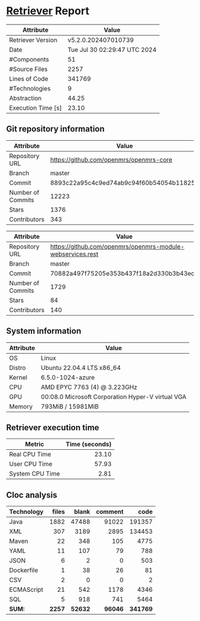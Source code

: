 # [Retriever](https://github.com/PalladioSimulator/Palladio-ReverseEngineering-Retriever) Report
| Attribute          | Value |
| ------------------ | ----- |
| Retriever Version  | v5.2.0.202407010739 |
| Date               | Tue Jul 30 02:29:47 UTC 2024 |
| #Components        | 51 |
| #Source Files      | 2257 |
| Lines of Code      | 341769 |
| #Technologies      | 9 |
| Abstraction        | 44.25 |
| Execution Time [s] | 23.10 |

## Git repository information
|      Attribute    | Value |
| ----------------- | ----- |
| Repository URL    | https://github.com/openmrs/openmrs-core |
| Branch            | master |
| Commit            | 8893c22a95c4c9ed74ab9c94f60b54054b118256 |
| Number of Commits | 12223 |
| Stars             | 1376 |
| Contributors      | 343 |

|      Attribute    | Value |
| ----------------- | ----- |
| Repository URL    | https://github.com/openmrs/openmrs-module-webservices.rest |
| Branch            | master |
| Commit            | 70882a497f75205e353b437f18a2d330b3b43ec7 |
| Number of Commits | 1729 |
| Stars             | 84 |
| Contributors      | 140 |


## System information
| Attribute | Value |
| --------- | ----- |
| OS | Linux  |
| Distro | Ubuntu 22.04.4 LTS x86_64  |
| Kernel | 6.5.0-1024-azure  |
| CPU | AMD EPYC 7763 (4) @ 3.223GHz  |
| GPU | 00:08.0 Microsoft Corporation Hyper-V virtual VGA  |
| Memory | 793MiB / 15981MiB  |

## Retriever execution time
| Metric | Time (seconds) |
| --- | ---: |
| Real CPU Time | 23.10 |
| User CPU Time | 57.93 |
| System CPU Time | 2.81 |
<!--
Explainations:
- __Real CPU Time__: actual time the command has run (can be less than total time spent in user and system mode for multi-threaded processes)
- __User CPU Time__: time the command has spent running in user mode
- __System CPU Time__: time the command has spent running in system or kernel mode
-->

## Cloc analysis

<!-- github.com/AlDanial/cloc v 1.90  T=9.61 s (243.6 files/s, 52019.9 lines/s) -->

|Technology|files|blank|comment|code|
|:-------|-------:|-------:|-------:|-------:|
|Java|1882|47488|91022|191357|
|XML|307|3189|2895|134453|
|Maven|22|348|105|4775|
|YAML|11|107|79|788|
|JSON|6|2|0|503|
|Dockerfile|1|38|26|81|
|CSV|2|0|0|2|
|ECMAScript|21|542|1178|4346|
|SQL|5|918|741|5464|
|**SUM:**|**2257**|**52632**|**96046**|**341769**|
